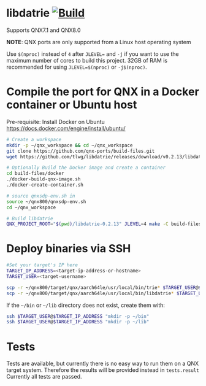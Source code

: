 # libdatrie [![Build](https://github.com/qnx-ports/build-files/actions/workflows/libdatrie.yml/badge.svg)](https://github.com/qnx-ports/build-files/actions/workflows/libdatrie.yml)

Supports QNX7.1 and QNX8.0

**NOTE**: QNX ports are only supported from a Linux host operating system

Use `$(nproc)` instead of `4` after `JLEVEL=` and `-j` if you want to use the maximum number of cores to build this project.
32GB of RAM is recommended for using `JLEVEL=$(nproc)` or `-j$(nproc)`.

# Compile the port for QNX in a Docker container or Ubuntu host

Pre-requisite: Install Docker on Ubuntu https://docs.docker.com/engine/install/ubuntu/
```bash
# Create a workspace
mkdir -p ~/qnx_workspace && cd ~/qnx_workspace
git clone https://github.com/qnx-ports/build-files.git
wget https://github.com/tlwg/libdatrie/releases/download/v0.2.13/libdatrie-0.2.13.tar.xz && tar -xf libdatrie-0.2.13.tar.xz

# Optionally Build the Docker image and create a container
cd build-files/docker
./docker-build-qnx-image.sh
./docker-create-container.sh

# source qnxsdp-env.sh in
source ~/qnx800/qnxsdp-env.sh
cd ~/qnx_workspace

# Build libdatrie
QNX_PROJECT_ROOT="$(pwd)/libdatrie-0.2.13" JLEVEL=4 make -C build-files/ports/libdatrie install
```

# Deploy binaries via SSH
```bash
#Set your target's IP here
TARGET_IP_ADDRESS=<target-ip-address-or-hostname>
TARGET_USER=<target-username>

scp -r ~/qnx800/target/qnx/aarch64le/usr/local/bin/trie* $TARGET_USER@$TARGET_IP_ADDRESS:~/bin
scp -r ~/qnx800/target/qnx/aarch64le/usr/local/bin/libdatrie* $TARGET_USER@$TARGET_IP_ADDRESS:~/lib
```

If the `~/bin` or `~/lib` directory does not exist, create them with:
```bash
ssh $TARGET_USER@$TARGET_IP_ADDRESS "mkdir -p ~/bin"
ssh $TARGET_USER@$TARGET_IP_ADDRESS "mkdir -p ~/lib"
````

# Tests
Tests are available, but currently there is no easy way to run them on a QNX target system. Therefore the results will be provided instead in `tests.result`
Currently all tests are passed.
